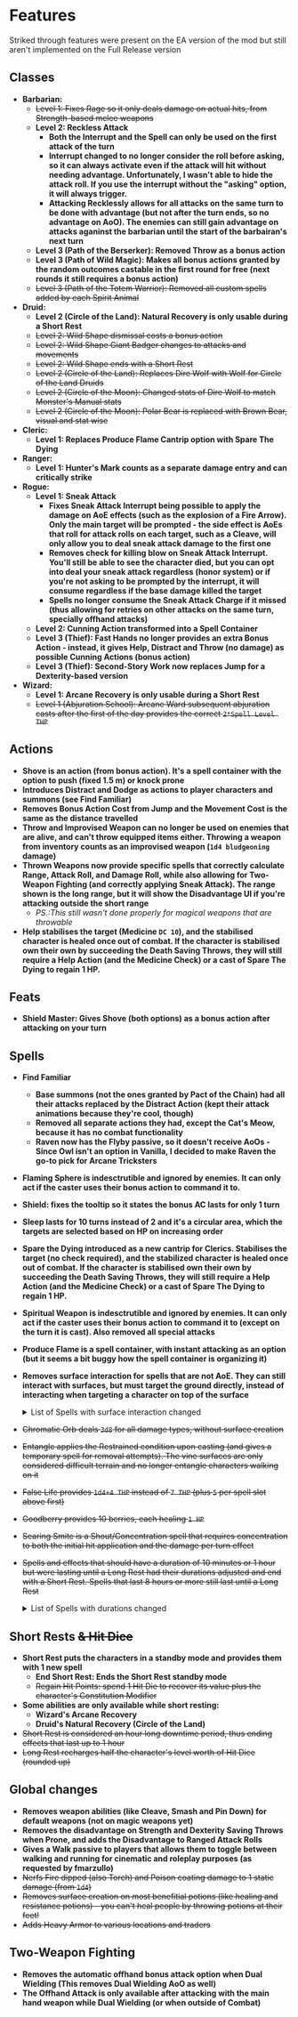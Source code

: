 # Features

Striked through features were present on the EA version of the mod but still aren't implemented on the Full Release version

## Classes
* **Barbarian:**
  - ~~Level 1: Fixes Rage so it only deals damage on actual hits, from Strength-based melee weapons~~
  - **Level 2: Reckless Attack**
    - **Both the Interrupt and the Spell can only be used on the first attack of the turn**
    - **Interrupt changed to no longer consider the roll before asking, so it can always activate even if the attack will hit without needing advantage. Unfortunately, I wasn't able to hide the attack roll. If you use the interrupt without the "asking" option, it will always trigger.**
    - **Attacking Recklessly allows for all attacks on the same turn to be done with advantage (but not after the turn ends, so no advantage on AoO). The enemies can still gain advantage on attacks aganinst the barbarian until the start of the barbairan's next turn**
  - **Level 3 (Path of the Berserker): Removed Throw as a bonus action**
  - **Level 3 (Path of Wild Magic): Makes all bonus actions granted by the random outcomes castable in the first round for free (next rounds it still requires a bonus action)**
  - ~~Level 3 (Path of the Totem Warrior): Removed all custom spells added by each Spirit Animal~~
* **Druid:**
  - **Level 2 (Circle of the Land): Natural Recovery is only usable during a Short Rest**
  - ~~Level 2: Wild Shape dismissal costs a bonus action~~
  - ~~Level 2: Wild Shape Giant Badger changes to attacks and movements~~
  - ~~Level 2: Wild Shape ends with a Short Rest~~
  - ~~Level 2 (Circle of the Land): Replaces Dire Wolf with Wolf for Circle of the Land Druids~~
  - ~~Level 2 (Circle of the Moon): Changed stats of Dire Wolf to match Monster's Manual stats~~
  - ~~Level 2 (Circle of the Moon): Polar Bear is replaced with Brown Bear, visual and stat wise~~
* **Cleric:**
  - **Level 1: Replaces Produce Flame Cantrip option with Spare The Dying**
* **Ranger:**
  - **Level 1: Hunter's Mark counts as a separate damage entry and can critically strike**
* **Rogue:**
  - **Level 1: Sneak Attack**
    - **Fixes Sneak Attack Interrupt being possible to apply the damage on AoE effects (such as the explosion of a Fire Arrow). Only the main target will be prompted - the side effect is AoEs that roll for attack rolls on each target, such as a Cleave, will only allow you to deal sneak attack damage to the first one**
    - **Removes check for killing blow on Sneak Attack Interrupt. You'll still be able to see the character died, but you can opt into deal your sneak attack regardless (honor system) or if you're not asking to be prompted by the interrupt, it will consume regardless if the base damage killed the target**
    - **Spells no longer consume the Sneak Attack Charge if it missed (thus allowing for retries on other attacks on the same turn, specially offhand attacks)**
  - **Level 2: Cunning Action transformed into a Spell Container**
  - **Level 3 (Thief): Fast Hands no longer provides an extra Bonus Action - instead, it gives Help, Distract and Throw (no damage) as possible Cunning Actions (bonus action)**
  - **Level 3 (Thief): Second-Story Work now replaces Jump for a Dexterity-based version**
* **Wizard:**
  - **Level 1: Arcane Recovery is only usable during a Short Rest**
  - ~~Level 1 (Abjuration School): Arcane Ward subsequent abjuration casts after the first of the day provides the correct `2*Spell Level THP`~~

## Actions
* **Shove is an action (from bonus action). It's a spell container with the option to push (fixed 1.5 m) or knock prone**
* **Introduces Distract and Dodge as actions to player characters and summons (see Find Familiar)**
* **Removes Bonus Action Cost from Jump and the Movement Cost is the same as the distance travelled**
* **Throw and Improvised Weapon can no longer be used on enemies that are alive, and can't throw equipped items either. Throwing a weapon from inventory counts as an improvised weapon (`1d4 bludgeoning` damage)**
* **Thrown Weapons now provide specific spells that correctly calculate Range, Attack Roll, and Damage Roll, while also allowing for Two-Weapon Fighting (and correctly applying Sneak Attack). The range shown is the long range, but it will show the Disadvantage UI if you're attacking outside the short range**
  - _PS.:This still wasn't done properly for magical weapons that are throwable_
* **Help stabilises the target (Medicine `DC 10`), and the stabilised character is healed once out of combat. If the character is stabilised own their own by succeeding the Death Saving Throws, they will still require a Help Action (and the Medicine Check) or a cast of Spare The Dying to regain 1 HP.**

## Feats
* **Shield Master: Gives Shove (both options) as a bonus action after attacking on your turn**

## Spells
* **Find Familiar**
  - **Base summons (not the ones granted by Pact of the Chain) had all their attacks replaced by the Distract Action (kept their attack animations because they're cool, though)**
  - **Removed all separate actions they had, except the Cat's Meow, because it has no combat functionality**
  - **Raven now has the Flyby passive, so it doesn't receive AoOs - Since Owl isn't an option in Vanilla, I decided to make Raven the go-to pick for Arcane Tricksters**
* **Flaming Sphere is indesctrutible and ignored by enemies. It can only act if the caster uses their bonus action to command it to.**
* **Shield: fixes the tooltip so it states the bonus AC lasts for only 1 turn**
* **Sleep lasts for 10 turns instead of 2 and it's a circular area, which the targets are selected based on HP on increasing order**
* **Spare the Dying introduced as a new cantrip for Clerics. Stabilises the target (no check required), and the stabilized character is healed once out of combat. If the character is stabilised own their own by succeeding the Death Saving Throws, they will still require a Help Action (and the Medicine Check) or a cast of Spare The Dying to regain 1 HP.**
* **Spiritual Weapon is indesctrutible and ignored by enemies. It can only act if the caster uses their bonus action to command it to (except on the turn it is cast). Also removed all special attacks**
* **Produce Flame is a spell container, with instant attacking as an option (but it seems a bit buggy how the spell container is organizing it)**
* **Removes surface interaction for spells that are not AoE. They can still interact with surfaces, but must target the ground directly, instead of interacting when targeting a character on top of the surface**
  <details>
    <summary>List of Spells with surface interaction changed</summary>
    <p>

      - Firebolt
      - Produce Flame
      - Ray of Frost
      - Scorching Ray
      - Shocking Grasp

    </p>
  </details>

* ~~Chromatic Orb deals `3d8` for all damage types, without surface creation~~
* ~~Entangle applies the Restrained condition upon casting (and gives a temporary spell for removal attempts). The vine surfaces are only considered difficult terrain and no longer entangle characters walking on it~~
* ~~False Life provides `1d4+4 THP` instead of `7 THP` (plus `5` per spell slot above first)~~
* ~~Goodberry provides 10 berries, each healing `1 HP`~~
* ~~Searing Smite is a Shout/Concentration spell that requires concentration to both the initial hit application and the damage per turn effect~~
* ~~Spells and effects that should have a duration of 10 minutes or 1 hour but were lasting until a Long Rest had their durations adjusted and end with a Short Rest. Spells that last 8 hours or more still last until a Long Rest~~
  <details>
    <summary>List of Spells with durations changed</summary>
    <p>

      - 10 minutes (100 turns)
        - Darkness
        - Expeditious Retreat
        - Flame Blade
        - Protection from Evil and Good
        - Shield of Faith
        - Silence

      - 1 Hour (600 turns)
        - Armor of Agathys
        - Barkskin
        - Enhance Ability
        - Fog Cloud
        - False Life
        - Invisibility
        - Longstrider
        - Pass without Trace
        - Protection from Poison

      - Infinite, but still ends with Short Rest
        - Disguise Self
        - Hex
        - Hunter's Mark

    </p>
  </details>

## Short Rests ~~& Hit Dice~~
* **Short Rest puts the characters in a standby mode and provides them with 1 new spell**
  - **End Short Rest: Ends the Short Rest standby mode**
  - ~~Regain Hit Points: spend 1 Hit Die to recover its value plus the character's Constitution Modifier~~
* **Some abilities are only available while short resting:**
  - **Wizard's Arcane Recovery**
  - **Druid's Natural Recovery (Circle of the Land)**
* ~~Short Rest is considered an hour long downtime period, thus ending effects that last up to 1 hour~~
* ~~Long Rest recharges half the character's level worth of Hit Dice (rounded up)~~

## Global changes
* **Removes weapon abilities (like Cleave, Smash and Pin Down) for default weapons (not on magic weapons yet)**
* **Removes the disadvantage on Strength and Dexterity Saving Throws when Prone, and adds the Disadvantage to Ranged Attack Rolls**
* **Gives a Walk passive to players that allows them to toggle between walking and running for cinematic and roleplay purposes (as requested by fmarzullo)**
* ~~Nerfs Fire dipped (also Torch) and Poison coating damage to 1 static damage (from `1d4`)~~
* ~~Removes surface creation on most benefitial potions (like healing and resistance potions) - you can't heal people by throwing potions at their feet!~~
* ~~Adds Heavy Armor to various locations and traders~~

## Two-Weapon Fighting
* **Removes the automatic offhand bonus attack option when Dual Wielding (This removes Dual Wielding AoO as well)**
* **The Offhand Attack is only available after attacking with the main hand weapon while Dual Wielding (or when outside of Combat)**
